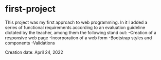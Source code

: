 # first-project

This project was my first approach to web programming.
In it I added a series of functional requirements according to an evaluation guideline dictated by the teacher, among them the following stand out:
-Creation of a responsive web page
-Incorporation of a web form
-Bootstrap styles and components
-Validations

Creation date: April 24, 2022
